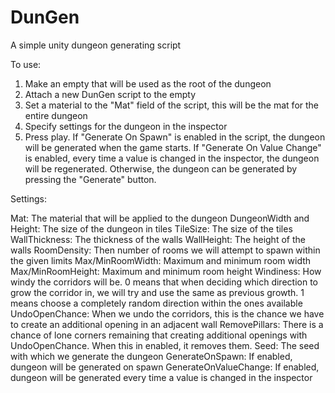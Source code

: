 # DunGen
A simple unity dungeon generating script

To use:

1. Make an empty that will be used as the root of the dungeon
2. Attach a new DunGen script to the empty
3. Set a material to the "Mat" field of the script, this will be the mat for the entire dungeon
4. Specify settings for the dungeon in the inspector
5. Press play. If "Generate On Spawn" is enabled in the script, the dungeon will be generated when the game starts. If "Generate On Value Change" is enabled, every time a value is changed in the inspector, the dungeon will be regenerated. Otherwise, the dungeon can be generated by pressing the "Generate" button.

Settings:

Mat: The material that will be applied to the dungeon
DungeonWidth and Height: The size of the dungeon in tiles
TileSize: The size of the tiles
WallThickness: The thickness of the walls
WallHeight: The height of the walls
RoomDensity: Then number of rooms we will attempt to spawn within the given limits
Max/MinRoomWidth: Maximum and minimum room width
Max/MinRoomHeight: Maximum and minimum room height
Windiness: How windy the corridors will be. 0 means that when deciding which direction to grow the corridor in, we will try and use the same as previous growth. 1 means choose a completely random direction within the ones available
UndoOpenChance: When we undo the corridors, this is the chance we have to create an additional opening in an adjacent wall
RemovePillars: There is a chance of lone corners remaining that creating additional openings with UndoOpenChance. When this in enabled, it removes them.
Seed: The seed with which we generate the dungeon
GenerateOnSpawn: If enabled, dungeon will be generated on spawn
GenerateOnValueChange: If enabled, dungeon will be generated every time a value is changed in the inspector
